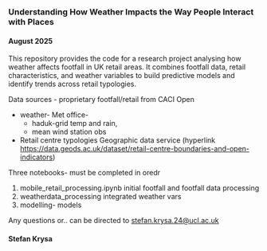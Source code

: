 ### Understanding How Weather Impacts the Way People Interact with Places
#### August 2025

This repository provides the code for a research project analysing how weather affects footfall in UK retail areas. It combines footfall data, retail characteristics, and weather variables to build predictive models and identify trends across retail typologies.

Data sources - proprietary footfall/retail from CACI
Open
- weather- Met office-
  - haduk-grid temp and rain,
  - mean wind station obs
- Retail centre typologies Geographic data service (hyperlink https://data.geods.ac.uk/dataset/retail-centre-boundaries-and-open-indicators)

Three notebooks- must be completed in oredr
1. mobile_retail_processing.ipynb initial footfall and footfall data processing
2. weatherdata_processing integrated weather vars
3. modelling- models

Any questions or..  can be directed to stefan.krysa.24@ucl.ac.uk

#### Stefan Krysa
